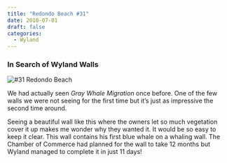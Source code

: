 ```yaml
---
title: "Redondo Beach #31"
date: 2010-07-01
draft: false
categories:
  - Wyland
---
```

### In Search of Wyland Walls

![#31 Redondo Beach](../images/31-redondobeach.jpg)

We had actually seen _Gray Whale Migration_ once before. One of the few walls we were not seeing for the first time but it’s just as impressive the second time around.

Seeing a beautiful wall like this where the owners let so much vegetation cover it up makes me wonder why they wanted it. It would be so easy to keep it clear. This wall contains his first blue whale on a whaling wall. The Chamber of Commerce had planned for the wall to take 12 months but Wyland managed to complete it in just 11 days!